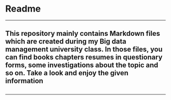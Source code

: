 # Readme

---------------------------------------
<h2>
This repository mainly contains Markdown files which are created during my Big data management university class. In those files, 
you can find books chapters resumes in questionary forms, some investigations about the topic and so on. Take a look and enjoy the 
given information
<h2/>

----------------------------------------

